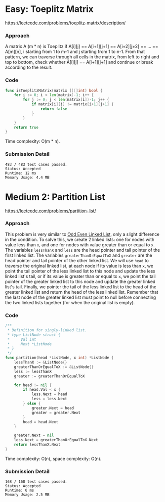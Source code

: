 # Easy: Toeplitz Matrix

https://leetcode.com/problems/toeplitz-matrix/description/

### Approach

A matrix A (m * n) is Toeplitz if A[i][j] == A[i+1][j+1] == A[i+2][j+2] == ... == A[m][n], i starting from 1 to m-1 and j starting from 1 to n-1. From that pattern, we can traverse through all cells in the matrix, from left to right and top to bottom, check whether A[i][j] == A[i+1][j+1] and continue or break according to the result.

### Code

```go
func isToeplitzMatrix(matrix [][]int) bool {
	for i := 0; i < len(matrix)-1; i++ {
		for j := 0; j < len(matrix[i])-1; j++ {
			if matrix[i][j] != matrix[i+1][j+1] {
				return false
			}
		}
	}
	return true
}
```

Time complexity: O(m * n).

### Submission Detail

```
483 / 483 test cases passed.
Status: Accepted
Runtime: 12 ms
Memory Usage: 4.4 MB
```

# Medium 2: Partition List

https://leetcode.com/problems/partition-list/

### Approach

This problem is very similar to [Odd Even Linked List](https://leetcode.com/problems/odd-even-linked-list/), only a slight difference in the condition. To solve this, we create 2 linked lists: one for nodes with value less than `x`, and one for nodes with value greater than or equal to `x`. The variables `lessThanX` and `less` are the head pointer and tail pointer of the first linked list. The variables `greaterThanOrEqualToX` and `greater` are the head pointer and tail pointer of the other linked list. We will use `head` to traverse the original linked list, at each node if its value is less than `x`, we point the tail pointer of the less linked list to this node and update the less linked list's tail, or if its value is greater than or equal to `x`, we point the tail pointer of the greater linked list to this node and update the greater linked list's tail. Finally, we pointer the tail of the less linked list to the head of the greater linked list and return the head of the less linked list. Remember that the last node of the greater linked list must point to null before connecting the two linked lists together (for when the original list is empty).

### Code

```go
/**
 * Definition for singly-linked list.
 * type ListNode struct {
 *     Val int
 *     Next *ListNode
 * }
 */
func partition(head *ListNode, x int) *ListNode {
	lessThanX := &ListNode{}
	greaterThanOrEqualToX := &ListNode{}
	less := lessThanX
	greater := greaterThanOrEqualToX

	for head != nil {
		if head.Val < x {
			less.Next = head
			less = less.Next
		} else {
			greater.Next = head
			greater = greater.Next
		}
		head = head.Next
	}

	greater.Next = nil
	less.Next = greaterThanOrEqualToX.Next
	return lessThanX.Next
}
```

Time complexity: O(n), space complexity: O(n).

### Submission Detail

```
168 / 168 test cases passed.
Status: Accepted
Runtime: 0 ms
Memory Usage: 2.5 MB
```
